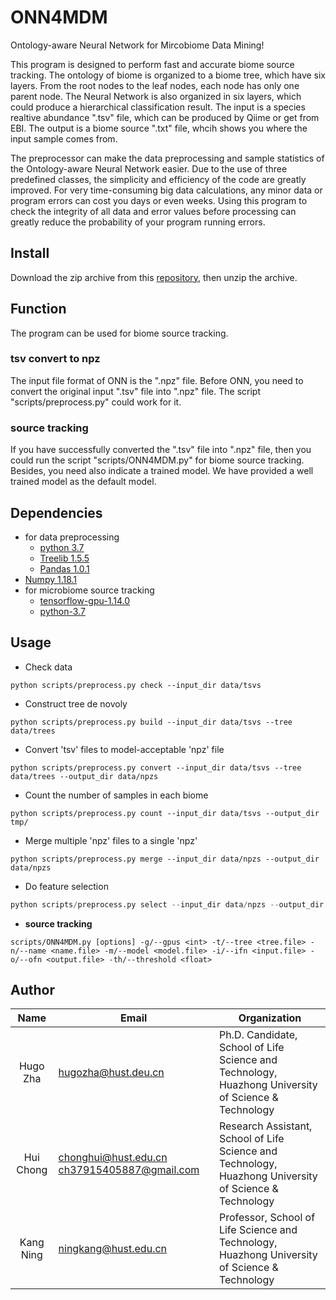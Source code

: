 # ONN4MDM
Ontology-aware Neural Network for Mircobiome Data Mining!

This program is designed to perform fast and accurate biome source tracking. The ontology of biome is organized to a biome tree, which have six layers. From the root nodes to the leaf nodes, each node has only one parent node. The Neural Network is also organized in six layers, which could produce a hierarchical classification result. The input is a species realtive abundance ".tsv" file, which can be produced by Qiime or get from EBI. The output is a biome source ".txt" file, whcih shows you where the input sample comes from.

The preprocessor can make the data preprocessing and sample statistics of the Ontology-aware Neural Network easier. Due to the use of three predefined classes, the simplicity and efficiency of the code are greatly improved. For very time-consuming big data calculations, any minor data or program errors can cost you days or even weeks. Using this program to check the integrity of all data and error values before processing can greatly reduce the probability of your program running errors.

## Install
Download the zip archive from this [repository][1], then unzip the archive.
## Function
The program can be used for biome source tracking.
### tsv convert to npz
The input file format of ONN is the ".npz" file. Before ONN, you need to convert the original input ".tsv" file into ".npz" file. The script "scripts/preprocess.py" could work for it.
### source tracking
If you have successfully converted the ".tsv" file into ".npz" file, then you could run the script "scripts/ONN4MDM.py" for biome source tracking. Besides, you need also indicate a trained model. We have provided a well trained model as the default model.
## Dependencies

- for data preprocessing
  - [python 3.7][6]
  - [Treelib 1.5.5][2]
  - [Pandas 1.0.1][3]
- [Numpy 1.18.1][4]
- for microbiome source tracking
  - [tensorflow-gpu-1.14.0][5]
  - [python-3.7][6]

## Usage


- Check data 

```shell
python scripts/preprocess.py check --input_dir data/tsvs
```

- Construct tree de novoly

```shell
python scripts/preprocess.py build --input_dir data/tsvs --tree data/trees
```

- Convert 'tsv' files to model-acceptable 'npz' file

```shell
python scripts/preprocess.py convert --input_dir data/tsvs --tree data/trees --output_dir data/npzs
```

- Count the number of samples in each biome

```shell
python scripts/preprocess.py count --input_dir data/tsvs --output_dir tmp/
```

- Merge multiple 'npz' files to a single 'npz'

```shell
python scripts/preprocess.py merge --input_dir data/npzs --output_dir data/npzs
```

- Do feature selection

```python
python scripts/preprocess.py select --input_dir data/npzs --output_dir data/npzs
```

- **source tracking**

```shell
scripts/ONN4MDM.py [options] -g/--gpus <int> -t/--tree <tree.file> -n/--name <name.file> -m/--model <model.file> -i/--ifn <input.file> -o/--ofn <output.file> -th/--threshold <float>
```

## Author
   Name   |      Email      |      Organization
:--------:|-----------------|--------------------------------------------------------------------------------------------------------------------------------
Hugo Zha |hugozha@hust.deu.cn|Ph.D. Candidate, School of Life Science and Technology, Huazhong University of Science & Technology
Hui Chong|chonghui@hust.edu.cn ch37915405887@gmail.com|Research Assistant, School of Life Science and Technology, Huazhong University of Science & Technology
Kang Ning|ningkang@hust.edu.cn|Professor, School of Life Science and Technology, Huazhong University of Science & Technology

[1]:https://github.com/HUST-NingKang-Lab/ONN4MDM
[2]:https://github.com/caesar0301/treelib
[3]:https://pandas.pydata.org
[4]:www.numpy.org
[5]:https://pypi.org/project/tensorflow-gpu/1.14.0/
[6]:https://www.python.org/downloads/release/python-374/
